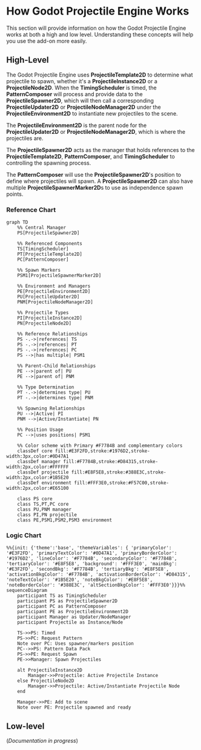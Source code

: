 # How Godot Projectile Engine Works

This section will provide information on how the Godot Projectile Engine works at both a high and low level. Understanding these concepts will help you use the add-on more easily.

## High-Level

The Godot Projectile Engine uses **ProjectileTemplate2D** to determine what projectile to spawn, whether it's a **ProjectileInstance2D** or a **ProjectileNode2D**. When the **TimingScheduler** is timed, the **PatternComposer** will process and provide data to the **ProjectileSpawner2D**, which will then call a corresponding **ProjectileUpdater2D** or **ProjectileNodeManager2D** under the **ProjectileEnvironment2D** to instantiate new projectiles to the scene.

The **ProjectileEnvironment2D** is the parent node for the **ProjectileUpdater2D** or **ProjectileNodeManager2D**, which is where the projectiles are.

The **ProjectileSpawner2D** acts as the manager that holds references to the **ProjectileTemplate2D**, **PatternComposer**, and **TimingScheduler** to controlling the spawning process. 

The **PatternComposer** will use the **ProjectileSpawner2D**'s position to define where projectiles will spawn. A **ProjectileSpawner2D** can also have multiple **ProjectileSpawnerMarker2D**s to use as independence spawn points.





### **Reference Chart**

```mermaid
graph TD
    %% Central Manager
    PS[ProjectileSpawner2D]
    
    %% Referenced Components
    TS[TimingScheduler]
    PT[ProjectileTemplate2D]
    PC[PatternComposer]
    
    %% Spawn Markers
    PSM1[ProjectileSpawnerMarker2D]
    
    %% Environment and Managers
    PE[ProjectileEnvironment2D]
    PU[ProjectileUpdater2D]
    PNM[ProjectileNodeManager2D]
    
    %% Projectile Types
    PI[ProjectileInstance2D]
    PN[ProjectileNode2D]
    
    %% Reference Relationships
    PS -.->|references| TS
    PS -.->|references| PT
    PS -.->|references| PC
    PS -->|has multiple| PSM1
    
    %% Parent-Child Relationships
    PE -->|parent of| PU
    PE -->|parent of| PNM
    
    %% Type Determination
    PT -.->|determines type| PU
    PT -.->|determines type| PNM
    
    %% Spawning Relationships
    PU -->|Active| PI
    PNM -->|Active/Instantiate| PN
    
    %% Position Usage
    PC -->|uses positions| PSM1
    
    %% Color scheme with Primary #F7784B and complementary colors
    classDef core fill:#E3F2FD,stroke:#1976D2,stroke-width:3px,color:#0D47A1
    classDef manager fill:#F7784B,stroke:#D84315,stroke-width:2px,color:#FFFFFF
    classDef projectile fill:#E8F5E8,stroke:#388E3C,stroke-width:2px,color:#1B5E20
    classDef environment fill:#FFF3E0,stroke:#F57C00,stroke-width:2px,color:#E65100
    
    class PS core
    class TS,PT,PC core
    class PU,PNM manager
    class PI,PN projectile
    class PE,PSM1,PSM2,PSM3 environment
```
### **Logic Chart**
```mermaid
%%{init: {'theme':'base', 'themeVariables': { 'primaryColor': '#E3F2FD', 'primaryTextColor': '#0D47A1', 'primaryBorderColor': '#1976D2', 'lineColor': '#F7784B', 'secondaryColor': '#F7784B', 'tertiaryColor': '#E8F5E8', 'background': '#FFF3E0', 'mainBkg': '#E3F2FD', 'secondBkg': '#F7784B', 'tertiaryBkg': '#E8F5E8', 'activationBkgColor': '#F7784B', 'activationBorderColor': '#D84315', 'noteTextColor': '#1B5E20', 'noteBkgColor': '#E8F5E8', 'noteBorderColor': '#388E3C', 'altSectionBkgColor': '#FFF3E0'}}}%%
sequenceDiagram
    participant TS as TimingScheduler
    participant PS as ProjectileSpawner2D
    participant PC as PatternComposer
    participant PE as ProjectileEnvironment2D
    participant Manager as Updater/NodeManager
    participant Projectile as Instance/Node
    
    TS->>PS: Timed
    PS->>PC: Request Pattern
    Note over PC: Uses spawner/markers position
    PC-->>PS: Pattern Data Pack
    PS->>PE: Request Spawn
    PE->>Manager: Spawn Projectiles
    
    alt ProjectileInstance2D
        Manager->>Projectile: Active Projectile Instance
    else ProjectileNode2D
        Manager->>Projectile: Active/Instantiate Projectile Node
    end
    
    Manager->>PE: Add to scene
    Note over PE: Projectile spawned and ready
```

## Low-level

(*Documentation in progress*)